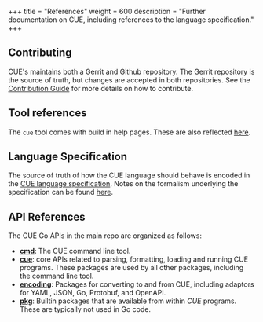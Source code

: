 +++
title = "References"
weight = 600
description = "Further documentation on CUE, including references to the language specification."
+++


## Contributing

CUE's maintains both a Gerrit and Github repository.
The Gerrit repository is the source of truth, but changes are accepted
in both repositories.
See the [Contribution Guide](https://github.com/cue-lang/cue/blob/master/doc/contribute.md)
for more details on how to contribute.


## Tool references

The `cue` tool comes with build in help pages.
These are also reflected
[here](https://github.com/cue-lang/cue/blob/master/doc/cmd/cue.md).
<!-- TODO: keep these in sync automatically.
See https://github.com/cue-lang/cue/issues/10
-->


## Language Specification

The source of truth of how the CUE language should behave is encoded in the
[CUE language specification](/docs/references/spec/).
Notes on the formalism underlying the specification can be found
[here](https://github.com/cue-lang/cue/blob/master/doc/ref/impl.md).


## API References

The CUE Go APIs in the main repo are organized as follows:

- [**cmd**](https://pkg.go.dev/cuelang.org/go/cmd):
  The CUE command line tool.
- [**cue**](https://pkg.go.dev/cuelang.org/go/cue):
  core APIs related to parsing, formatting, loading and running CUE programs.
  These packages are used by all other packages, including the command line tool.
- [**encoding**](https://pkg.go.dev/cuelang.org/go/encoding):
  Packages for converting to and from CUE, including adaptors for YAML, JSON,
  Go, Protobuf, and OpenAPI.
- [**pkg**](https://pkg.go.dev/cuelang.org/go/pkg):
  Builtin packages that are available from within _CUE_ programs.
  These are typically not used in Go code.
